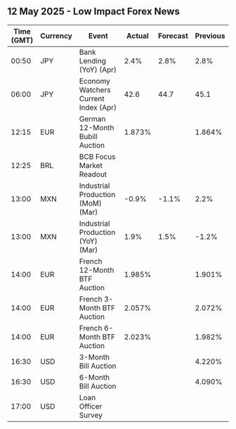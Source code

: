 ## 12 May 2025 - Low Impact Forex News

| Time (GMT) | Currency | Event | Actual | Forecast | Previous |
|------|----------|-------|--------|----------|----------|
| 00:50 | JPY | Bank Lending (YoY) (Apr) | 2.4% | 2.8% | 2.8% |
| 06:00 | JPY | Economy Watchers Current Index (Apr) | 42.6 | 44.7 | 45.1 |
| 12:15 | EUR | German 12-Month Bubill Auction | 1.873% |  | 1.864% |
| 12:25 | BRL | BCB Focus Market Readout |  |  |  |
| 13:00 | MXN | Industrial Production (MoM) (Mar) | -0.9% | -1.1% | 2.2% |
| 13:00 | MXN | Industrial Production (YoY) (Mar) | 1.9% | 1.5% | -1.2% |
| 14:00 | EUR | French 12-Month BTF Auction | 1.985% |  | 1.901% |
| 14:00 | EUR | French 3-Month BTF Auction | 2.057% |  | 2.072% |
| 14:00 | EUR | French 6-Month BTF Auction | 2.023% |  | 1.982% |
| 16:30 | USD | 3-Month Bill Auction |  |  | 4.220% |
| 16:30 | USD | 6-Month Bill Auction |  |  | 4.090% |
| 17:00 | USD | Loan Officer Survey |  |  |  |
